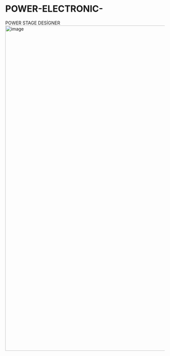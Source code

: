 # POWER-ELECTRONIC-
POWER STAGE DESİGNER 
<img width="1919" height="1026" alt="image" src="https://github.com/user-attachments/assets/f4f9158c-912d-48ac-ba52-3e2a702e6ee3" />
